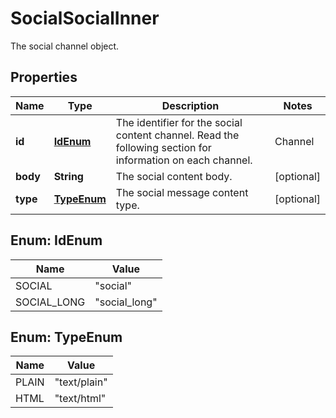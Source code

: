 

# SocialSocialInner

The social channel object.

## Properties

| Name | Type | Description | Notes |
|------------ | ------------- | ------------- | -------------|
|**id** | [**IdEnum**](#IdEnum) | The identifier for the social content channel. Read the following section for information on each channel.  | Channel        | id | | -------------- |--------------- | | Twitter        | &#x60;\&quot;social\&quot;&#x60; | | Facebook       | &#x60;\&quot;social_long\&quot;&#x60; | |  [optional] |
|**body** | **String** | The social content body. |  [optional] |
|**type** | [**TypeEnum**](#TypeEnum) | The social message content type. |  [optional] |



## Enum: IdEnum

| Name | Value |
|---- | -----|
| SOCIAL | &quot;social&quot; |
| SOCIAL_LONG | &quot;social_long&quot; |



## Enum: TypeEnum

| Name | Value |
|---- | -----|
| PLAIN | &quot;text/plain&quot; |
| HTML | &quot;text/html&quot; |




